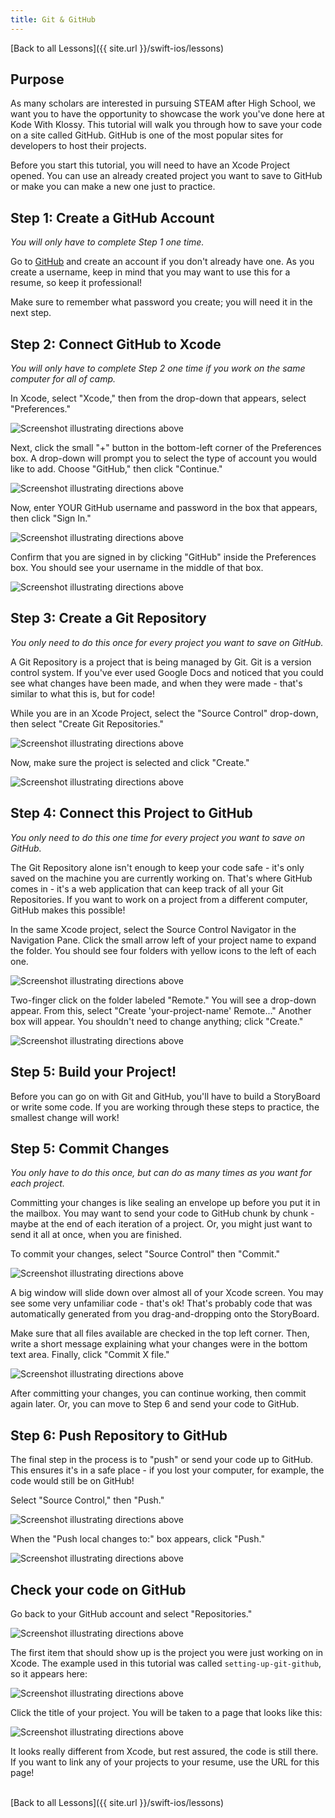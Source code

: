 ```yaml
---
title: Git & GitHub
---
```


[Back to all Lessons]({{ site.url }}/swift-ios/lessons)

## Purpose

As many scholars are interested in pursuing STEAM after High School, we want you to have the opportunity to showcase the work you've done here at Kode With Klossy. This tutorial will walk you through how to save your code on a site called GitHub. GitHub is one of the most popular sites for developers to host their projects.

Before you start this tutorial, you will need to have an Xcode Project opened. You can use an already created project you want to save to GitHub or make you can make a new one just to practice.

## Step 1: Create a GitHub Account

_You will only have to complete Step 1 one time._

Go to [GitHub](https://github.com/) and create an account if you don't already have one. As you create a username, keep in mind that you may want to use this for a resume, so keep it professional!

Make sure to remember what password you create; you will need it in the next step.

## Step 2: Connect GitHub to Xcode

_You will only have to complete Step 2 one time if you work on the same computer for all of camp._

In Xcode, select "Xcode," then from the drop-down that appears, select "Preferences."

<img class="medium" src="./assets/xcode-prefs.png" alt="Screenshot illustrating directions above">

Next, click the small "+" button in the bottom-left corner of the Preferences box. A drop-down will prompt you to select the type of account you would like to add. Choose "GitHub," then click "Continue."

<img class="medium" src="./assets/add-github.png" alt="Screenshot illustrating directions above">

Now, enter YOUR GitHub username and password in the box that appears, then click "Sign In."

<img class="medium" src="./assets/sign-in.png" alt="Screenshot illustrating directions above">

Confirm that you are signed in by clicking "GitHub" inside the Preferences box. You should see your username in the middle of that box.

<img class="medium" src="./assets/signed-in.png" alt="Screenshot illustrating directions above">

## Step 3: Create a Git Repository

_You only need to do this once for every project you want to save on GitHub._

A Git Repository is a project that is being managed by Git. Git is a version control system. If you've ever used Google Docs and noticed that you could see what changes have been made, and when they were made - that's similar to what this is, but for code!

While you are in an Xcode Project, select the "Source Control" drop-down, then select "Create Git Repositories."

<img class="medium" src="./assets/create-git-repo.png" alt="Screenshot illustrating directions above">

Now, make sure the project is selected and click "Create."

<img class="medium" src="./assets/create-git-repo2.png" alt="Screenshot illustrating directions above">

## Step 4: Connect this Project to GitHub

_You only need to do this one time for every project you want to save on GitHub._

The Git Repository alone isn't enough to keep your code safe - it's only saved on the machine you are currently working on. That's where GitHub comes in - it's a web application that can keep track of all your Git Repositories. If you want to work on a project from a different computer, GitHub makes this possible!

In the same Xcode project, select the Source Control Navigator in the Navigation Pane. Click the small arrow left of your project name to expand the folder. You should see four folders with yellow icons to the left of each one.

<img class="medium" src="./assets/add-remote.png" alt="Screenshot illustrating directions above">

Two-finger click on the folder labeled "Remote." You will see a drop-down appear. From this, select "Create 'your-project-name' Remote..." Another box will appear. You shouldn't need to change anything; click "Create."

<img class="medium" src="./assets/add-remote2.png" alt="Screenshot illustrating directions above">

## Step 5: Build your Project!

Before you can go on with Git and GitHub, you'll have to build a StoryBoard or write some code. If you are working through these steps to practice, the smallest change will work!

## Step 5: Commit Changes

_You only have to do this once, but can do as many times as you want for each project._

Committing your changes is like sealing an envelope up before you put it in the mailbox. You may want to send your code to GitHub chunk by chunk - maybe at the end of each iteration of a project. Or, you might just want to send it all at once, when you are finished.

To commit your changes, select "Source Control" then "Commit."

<img class="medium" src="./assets/commit.png" alt="Screenshot illustrating directions above">

A big window will slide down over almost all of your Xcode screen. You may see some very unfamiliar code - that's ok! That's probably code that was automatically generated from you drag-and-dropping onto the StoryBoard.

Make sure that all files available are checked in the top left corner. Then, write a short message explaining what your changes were in the bottom text area. Finally, click "Commit X file."

<img class="medium" src="./assets/commit2.png" alt="Screenshot illustrating directions above">

After committing your changes, you can continue working, then commit again later. Or, you can move to Step 6 and send your code to GitHub.

## Step 6: Push Repository to GitHub

The final step in the process is to "push" or send your code up to GitHub. This ensures it's in a safe place - if you lost your computer, for example, the code would still be on GitHub!

Select "Source Control," then "Push."

<img class="medium" src="./assets/push.png" alt="Screenshot illustrating directions above">

When the "Push local changes to:" box appears, click "Push."

<img class="medium" src="./assets/push2.png" alt="Screenshot illustrating directions above">

## Check your code on GitHub

Go back to your GitHub account and select "Repositories."

<img class="medium" src="./assets/repos.png" alt="Screenshot illustrating directions above">

The first item that should show up is the project you were just working on in Xcode. The example used in this tutorial was called `setting-up-git-github`, so it appears here:

<img class="medium" src="./assets/repo-page.png" alt="Screenshot illustrating directions above">

Click the title of your project. You will be taken to a page that looks like this:

<img class="medium" src="./assets/final-repo.png" alt="Screenshot illustrating directions above">

It looks really different from Xcode, but rest assured, the code is still there. If you want to link any of your projects to your resume, use the URL for this page!

<br>
[Back to all Lessons]({{ site.url }}/swift-ios/lessons)
